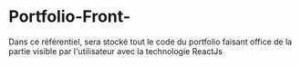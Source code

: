 # Portfolio-Front-
Dans ce référentiel, sera stocké tout le code du portfolio faisant office de la partie visible par l'utilisateur avec la technologie ReactJs   
